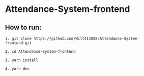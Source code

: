 # Attendance-System-frontend
## How to run:
    
    1. git clone https://github.com/Will413028/Attendance-System-frontend.git

    2. cd Attendance-System-frontend

    3. yarn install

    4. yarn dev